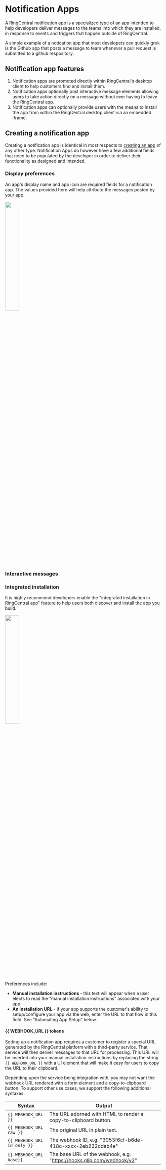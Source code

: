 # Notification Apps

A RingCentral notification app is a specialized type of an app intended to help developers deliver messages to the teams into which they are installed, in response to events and triggers that happen outside of RingCentral.

A simple example of a notication app that most developers can quickly grok is the Github app that posts a message to team whenever a pull request is submitted to a github respository.

## Notification app features

1. Notification apps are promoted directly within RingCentral's desktop client to help customers find and install them. 
2. Notification apps optionally post interactive message elements allowing users to take action directly on a message without ever having to leave the RingCentral app. 
3. Notification apps can optionally provide users with the means to install the app from within the RingCentral desktop client via an embedded iframe.

## Creating a notification app

Creating a notification app is identical in most respects to [creating an app](../../../basics/create-app/) of any other type. Notification Apps do however have a few additional fields that need to be populated by the developer in order to deliver their functionality as designed and intended. 

### Display preferences

An app's display name and app icon are required fields for a notification app. The values provided here will help attribute the messages posted by your app.

<img src="../display-prefs.png" class="img-fluid" style="width:30%">

### Interactive messages

### Integrated installation

It is highly recommend developers enable the "integrated installation in RingCentral app" feature to help users both discover and install the app you build. 

<img src="../config-prefs.png" class="img-fluid" style="width:30%">

Preferences include:

* **Manual installation instructions** - this text will appear when a user elects to read the "manual installation instructions" associated with your app.
* **An installation URL** - if your app supports the customer's ability to setup/configure your app via the web, enter the URL to that flow in this field. See "Automating App Setup" below.

#### {{ WEBHOOK_URL }} tokens

Setting up a notification app requires a customer to register a special URL generated by the RingCentral platform with a third-party service. That service will then deliver messages to that URL for processing. This URL will be inserted into your manual installation instructions by replacing the string `{{ WEBHOOK_URL }}` with a UI element that will make it easy for users to copy the URL to their clipboard.

Depending upon the service being integration with, you may not want the webhook URL rendered with a form element and a copy-to-clipboard button. To support other use cases, we support the following additional syntaxes.

| Syntax | Output |
|-|-|
| `{{ WEBHOOK_URL }}` | The URL adorned with HTML to render a copy-to-clipboard button. |
| `{{ WEBHOOK_URL raw }}` | The original URL in plain text. |
| `{{ WEBHOOK_URL id_only }}` | The webhook ID, e.g. "3053f6cf-b6de-418c-xxxx-2eb222cdab4e" |
| `{{ WEBHOOK_URL base}}` | The base URL of the webhook, e.g. "https://hooks.glip.com/webhook/v2" |


